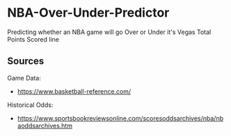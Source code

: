 # NBA-Over-Under-Predictor
Predicting whether an NBA game will go Over or Under it's Vegas Total Points Scored line

## Sources

Game Data:
- https://www.basketball-reference.com/

Historical Odds:
- https://www.sportsbookreviewsonline.com/scoresoddsarchives/nba/nbaoddsarchives.htm

